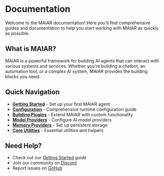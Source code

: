 # Documentation

Welcome to the MAIAR documentation! Here you'll find comprehensive guides and documentation to help you start working with MAIAR as quickly as possible.

## What is MAIAR?

MAIAR is a powerful framework for building AI agents that can interact with various systems and services. Whether you're building a chatbot, an automation tool, or a complex AI system, MAIAR provides the building blocks you need.

## Quick Navigation

- **[Getting Started](./getting-started)** - Set up your first MAIAR agent
- **[Configuration](./05-configuration)** - Comprehensive runtime configuration guide
- **[Building Plugins](./building-plugins)** - Extend MAIAR with custom functionality
- **[Model Providers](./model-providers)** - Configure AI model providers
- **[Memory Providers](./memory-providers)** - Set up persistent storage
- **[Core Utilities](./core-utilities)** - Essential utilities and helpers

## Need Help?

- Check out our [Getting Started](./getting-started) guide
- Join our community on [Discord](https://discord.gg/7CAjkpCsED)
- Report issues on [GitHub](https://github.com/maiar-ai/maiar/issues)
